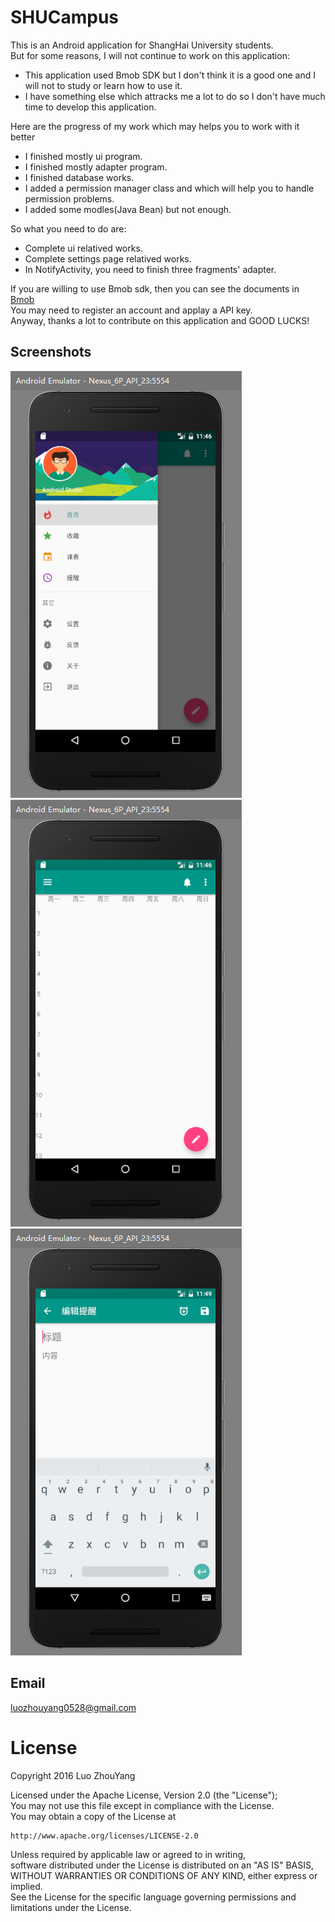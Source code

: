 # SHUCampus  
This is an Android application for ShangHai University students.  
But for some reasons, I will not continue to work on this application:  
* This application used Bmob SDK but I don't think it is a good one and I will not to study or learn how to use it.  
* I have something else which attracks me a lot to do so I don't have much time to develop this application.  

Here are the progress of my work which may helps you to work with it better  
* I finished mostly ui program.  
* I finished mostly adapter program.  
* I finished database works.  
* I added a permission manager class and which will help you to handle permission problems.  
* I added some modles(Java Bean) but not enough.  

So what you need to do are:  
* Complete ui relatived works.  
* Complete settings page relatived works.  
* In NotifyActivity, you need to finish three fragments' adapter.  

If you are willing to use Bmob sdk, then you can see the documents in [Bmob](http://www.bmob.cn/)   
You may need to register an account and applay a API key.  
Anyway, thanks a lot to contribute on this application and GOOD LUCKS!  


## Screenshots  
![one](https://github.com/StupidL/SHUCampus/blob/master/art/shu1.PNG)  
![two](https://github.com/StupidL/SHUCampus/blob/master/art/shu2.PNG)  
![three](https://github.com/StupidL/SHUCampus/blob/master/art/shu3.PNG)  

## Email  
luozhouyang0528@gmail.com  

# License  

Copyright 2016 Luo ZhouYang  

Licensed under the Apache License, Version 2.0 (the "License");  
You may not use this file except in compliance with the License.  
You may obtain a copy of the License at   
  
    http://www.apache.org/licenses/LICENSE-2.0  
  
Unless required by applicable law or agreed to in writing,  
software distributed under the License is distributed on an "AS IS" BASIS,  
WITHOUT WARRANTIES OR CONDITIONS OF ANY KIND, either express or implied.  
See the License for the specific language governing permissions and limitations under the License.  
